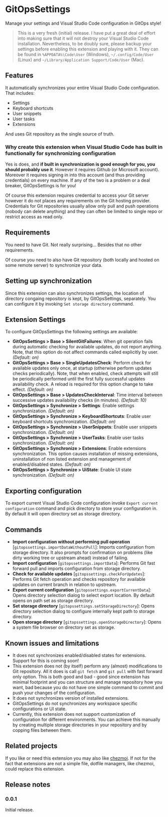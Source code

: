 # GitOpsSettings

Manage your settings and Visual Studio Code configuration in GitOps style!

> This is a very fresh (initial) release. I have put a great deal of effort into making sure that it will not destroy your Visual Studio Code installation. Nevertheless, to be doubly sure, please backup your settings before enabling this extension and playing with it. They can be found in `%APPDATA%\Code\User` (Windows), `~/.config/Code/User` (Linux) and `~/Library/Application Support/Code/User` (Mac).

## Features

It automatically synchronizes your entire Visual Studio Code configuration. That includes:

- Settings
- Keyboard shortcuts
- User snippets
- User tasks
- Extensions

And uses Git repository as the single source of truth.

### Why create this extension when Visual Studio Code has built in functionally for synchronizing configuration

Yes is does, and **if built in synchronization is good enough for you, you should probably use it**. However it requires Github (or Microsoft account). Moreover it requires signing in into this account (and thus providing credentials) on every machine. If any of the two is a problem or a deal breaker, GitOpsSettings is for you!

Of course this extension requires credential to access your Git server however it do not places any requirements on the Git hosting provider. Credentials for Git repositories usually allow only pull and push operations (nobody can delete anything) and they can often be limited to single repo or restrict access as read only.

## Requirements

You need to have Git. Not really surprising... Besides that no other requirements.

Of course you need to also have Git repository (both locally and hosted on some remote server) to synchronize your data.

## Setting up synchronization

Since this extension can also synchronizes settings, the location of directory congaing repository is kept, by GitOpsSettings, separately. You can configure it by invoking `Set storage directory` command.

## Extension Settings

To configure GitOpsSettings the following settings are available:

- **GitOpsSettings > Base > SilentGitFailures**: When git operation fails during automatic checking for available updates, do not report anything. Note, that this option do not affect commands called explicitly by user. _(Default: on)_
- **GitOpsSettings > Base > SingleUpdatesCheck**: Perform check for available updates only once, at startup (otherwise perform updates checks periodically). Note, that when enabled, check attempts will still be periodically performed until the first fully successful updates availability check. A reload is required for this option change to take effect. _(Default: on)_
- **GitOpsSettings > Base > UpdatesCheckInterval**: Time interval between successive updates availability checks (in minutes). _(Default: 10)_
- **GitOpsSettings > Synchronize > Settings**: Enable settings synchronization. _(Default: on)_
- **GitOpsSettings > Synchronize > KeyboardShortcuts**: Enable user keyboard shortcuts synchronization. _(Default: on)_
- **GitOpsSettings > Synchronize > UserSnippets**: Enable user snippets synchronization. _(Default: on)_
- **GitOpsSettings > Synchronize > UserTasks**: Enable user tasks synchronization. _(Default: on)_
- **GitOpsSettings > Synchronize > Extensions**: Enable extensions synchronization. This option causes installation of missing extensions, uninstallation of non listed extension and management of enabled/disabled states. _(Default: on)_
- **GitOpsSettings > Synchronize > UiState**: Enable UI state synchronization. _(Default: on)_

## Exporting configuration

To export current Visual Studio Code configuration invoke `Export current configuration` command and pick directory to store your configuration in. By default it will open directory set as storage directory.

## Commands

- **Import configuration without performing pull operation** [`gitopssettings.importDataWithoutPull`]: Imports configuration from storage directory. It also prompts for confirmation on problems (like dirty working tree or upstream ahead) instead of failing.
- **Import configuration** [`gitopssettings.importData`]: Performs Git fast forward pull and imports configuration from storage directory.
- **Check for available updates** [`gitopssettings.checkForUpdates`]: Performs Git fetch operation and checks repository for available updates on current branch in relation to upstream.
- **Export current configuration** [`gitopssettings.exportCurrentData`]: Opens directory selection dialog to select export location. By default opens on path set as storage directory.
- **Set storage directory** [`gitopssettings.setStorageDirectory`]: Opens directory selection dialog to configure internally kept path to storage directory.
- **Open storage directory** [`gitopssettings.openStorageDirectory`]: Opens a system file browser on directory set as storage.

## Known issues and limitations

- It does not synchronizes enabled/disabled states for extensions. Support for this is coming soon!
- This extension does not (by itself) perform any (almost) modifications to Git repository. All it does is call `git fetch` and `git pull` with fast forward only option. This is both good and bad - good since extension has minimal footprint and you can structure and manage repository how you want, bad because you do not have one simple command to commit and push your changes of the configuration.
- It does not synchronizes version of installed extensions.
- GitOpsSettings do not synchronizes any workspace specific configurations or UI state.
- Currently, this extension does not support customization of configuration for different environments. You can achieve this manually by creating multiple storage directories in your repository and by copping files between them.

## Related projects

If you like or need this extension you may also like [chezmoi](https://www.chezmoi.io/). If not for the fact that extensions are not a simple file, dotfile managers, like chezmoi, could replace this extension.

## Release notes

### 0.0.1

Initial release.
